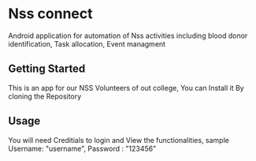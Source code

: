 # Nss connect

Android application for automation of Nss activities including blood donor identification, Task
allocation, Event managment

## Getting Started
This is an app for our NSS Volunteers of out college,
You can Install it By cloning the Repository

## Usage
You will need Creditials to login and View the functionalities,
sample Username: "username", Password : "123456"
